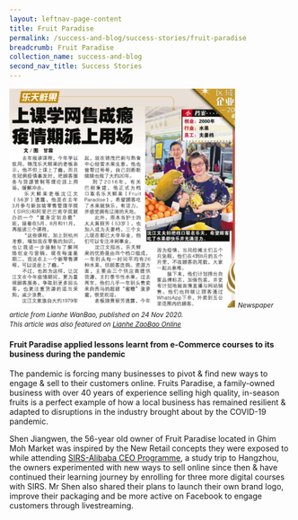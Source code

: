 ```yaml
---
layout: leftnav-page-content
title: Fruit Paradise
permalink: /success-and-blog/success-stories/fruit-paradise
breadcrumb: Fruit Paradise
collection_name: success-and-blog
second_nav_title: Success Stories
---
```

<img src="/images-2021/SuccessStories-FruitsParadise.png" style="width:80%;">
<small><i>Newspaper article from Lianhe WanBao, published on 24 Nov 2020.<br>
This article was also featured on <a href="https://www.zaobao.com.sg/zfinance/sme/story20201124-1103583?fbclid=IwAR1hgrHRJM1Ac0KLUc4W0HB2o0Uzi55DvbKYgt80jW4BTGISHaQH2vNpc0o">Lianhe ZaoBao Online</a></i></small>
  
<h4>Fruit Paradise applied lessons learnt from e-Commerce courses to its business during the pandemic</h4>

<p>The pandemic is forcing many businesses to pivot & find new ways to engage & sell to their customers online. Fruits Paradise, a family-owned business 
with over 40 years of experience selling high quality, in-season fruits is a perfect example of how a local business has remained resilient & adapted 
to disruptions in the industry brought about by the COVID-19 pandemic.</p>

<p>Shen Jiangwen, the 56-year old owner of Fruit Paradise located in Ghim Moh Market was inspired by the New Retail concepts they were exposed to while 
attending <a href="/digital-programmes/alibaba-business-school/alibaba-ceo-programme">SIRS-Alibaba CEO Programme</a>, a study trip to Hangzhou, the owners experimented with new ways to sell online since then & have continued their
learning journey by enrolling for three more digital courses with SIRS. Mr Shen also shared their plans to launch their own brand logo, improve their 
packaging and be more active on Facebook to engage customers through livestreaming.</p>
